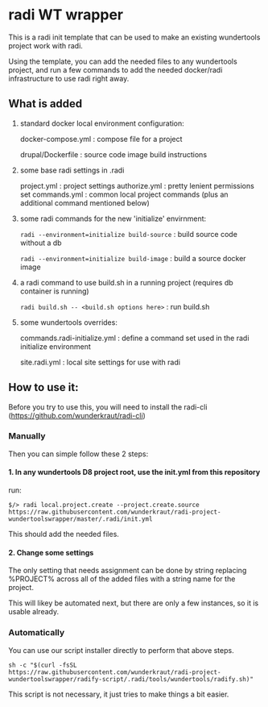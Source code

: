 # radi WT wrapper

This is a radi init template that can be used to make an existing wundertools
project work with radi.

Using the template, you can add the needed files to any wundertools project,
and run a few commands to add the needed docker/radi infrastructure to use
radi right away.

## What is added

1. standard docker local environment configuration:

   docker-compose.yml : compose file for a project

   drupal/Dockerfile : source code image build instructions

2. some base radi settings in .radi

    project.yml : project settings
    authorize.yml : pretty lenient permissions set
    commands.yml : common local project commands (plus an additional command mentioned below)

3. some radi commands for the new 'initialize' envirnment:

   `radi --environment=initialize build-source` : build source code without a db

   `radi --environment=initialize build-image` : build a source docker image

4. a radi command to use build.sh in a running project (requires db container is running)

   `radi build.sh -- <build.sh options here>` : run build.sh

5. some wundertools overrides:

   commands.radi-initialize.yml : define a command set used in the radi initialize environment

   site.radi.yml : local site settings for use with radi


## How to use it:

Before you try to use this, you will need to install the radi-cli (https://github.com/wunderkraut/radi-cli)

### Manually

Then you can simple follow these 2 steps:

#### 1. In any wundertools D8 project root, use the init.yml from this repository

run:

```
$/> radi local.project.create --project.create.source https://raw.githubusercontent.com/wunderkraut/radi-project-wundertoolswrapper/master/.radi/init.yml
```

This should add the needed files.

#### 2. Change some settings

The only setting that needs assignment can be done by string replacing %PROJECT% 
across all of the added files with a string name for the project.

This will likey be automated next, but there are only a few instances, so it is usable
already.

### Automatically

You can use our script installer directly to perform that above steps.

```
sh -c "$(curl -fsSL https://raw.githubusercontent.com/wunderkraut/radi-project-wundertoolswrapper/radify-script/.radi/tools/wundertools/radify.sh)"
```

This script is not necessary, it just tries to make things a bit easier.

